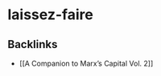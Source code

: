 # laissez-faire



<a id="org8a18163"></a>

## Backlinks

-   [[A Companion to Marx&rsquo;s Capital Vol. 2]]
